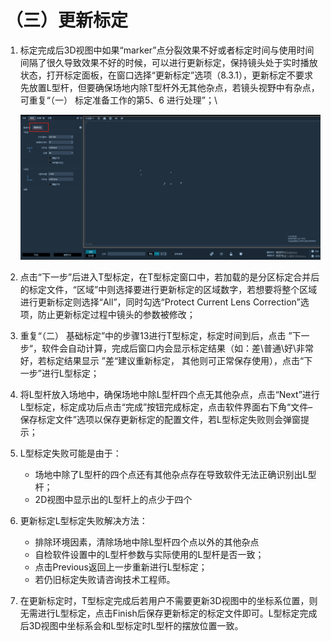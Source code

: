 # （三）更新标定

1.  标定完成后3D视图中如果“marker”点分裂效果不好或者标定时间与使用时间 间隔了很久导致效果不好的时候，可以进行更新标定，保持镜头处于实时播放状态，打开标定面板，在窗口选择“更新标定”选项（8.3.1），更新标定不要求先放置L型杆，但要确保场地内除T型杆外无其他杂点，若镜头视野中有杂点，可重复“（一） 标定准备工作的第5、6 进行处理”；\


    ![8.3.1](<../.gitbook/assets/8 (1).png>)
2. 点击“下一步”后进入T型标定，在T型标定窗口中，若加载的是分区标定合并后的标定文件，“区域”中则选择要进行更新标定的区域数字，若想要将整个区域进行更新标定则选择“All”，同时勾选“Protect Current Lens Correction”选项，防止更新标定过程中镜头的参数被修改；
3. 重复“（二） 基础标定”中的步骤13进行T型标定，标定时间到后，点击 ”下一步“，软件会自动计算，完成后窗口内会显示标定结果（如：差\普通\好\非常好，若标定结果显示 ”差“建议重新标定， 其他则可正常保存使用），点击“下一步”进行L型标定；
4. 将L型杆放入场地中，确保场地中除L型杆四个点无其他杂点，点击“Next”进行L型标定，标定成功后点击“完成”按钮完成标定，点击软件界面右下角“文件– 保存标定文件”选项以保存更新标定的配置文件，若L型标定失败则会弹窗提示；
5. L型标定失败可能是由于：
   * 场地中除了L型杆的四个点还有其他杂点存在导致软件无法正确识别出L型杆；
   * 2D视图中显示出的L型杆上的点少于四个
6. 更新标定L型标定失败解决方法：
   * 排除环境因素，清除场地中除L型杆四个点以外的其他杂点
   * 自检软件设置中的L型杆参数与实际使用的L型杆是否一致；
   * 点击Previous返回上一步重新进行L型标定；
   * 若仍旧标定失败请咨询技术工程师。
7. 在更新标定时，T型标定完成后若用户不需要更新3D视图中的坐标系位置，则无需进行L型标定，点击Finish后保存更新标定的标定文件即可。L型标定完成后3D视图中坐标系会和L型标定时L型杆的摆放位置一致。

#### &#x20;<a href="#toc10658" id="toc10658"></a>
